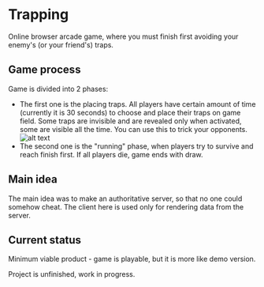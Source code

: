 # Trapping
Online browser arcade game, where you must finish first avoiding your enemy's (or your friend's) traps.

## Game process
Game is divided into 2 phases:
  * The first one is the placing traps. All players have certain amount of time (currently it is 30 seconds) to choose and place their traps on game field. Some traps are invisible and are revealed only when activated, some are visible all the time. You can use this to trick your opponents.
  ![alt text](https://pp.userapi.com/c851032/v851032977/7e62b/bqdRjfLIOoA.jpg "Placing traps")
  * The second one is the "running" phase, when players try to survive and reach finish first. If all players die, game ends with draw.

## Main idea
The main idea was to make an authoritative server, so that no one could somehow cheat. The client here is used only for rendering data from the server.

## Current status
Minimum viable product - game is playable, but it is more like demo version.

Project is unfinished, work in progress.
